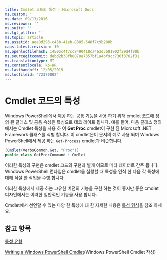 ```yaml
---
title: Cmdlet 코드의 특성 | Microsoft Docs
ms.custom: ''
ms.date: 09/13/2016
ms.reviewer: ''
ms.suite: ''
ms.tgt_pltfrm: ''
ms.topic: article
ms.assetid: aea8d293-c45b-41eb-8385-548f7c9b280b
caps.latest.revision: 10
ms.openlocfilehash: 14505c4f7cc8490418ca463e3b81902f29d4f90b
ms.sourcegitcommit: debd2b38fb8070a7357bf1a4bf9cc736f3702f31
ms.translationtype: MT
ms.contentlocale: ko-KR
ms.lasthandoff: 12/05/2019
ms.locfileid: "72370002"
---
```

# <a name="attributes-in-cmdlet-code"></a>Cmdlet 코드의 특성

Windows PowerShell에서 제공 하는 공통 기능을 사용 하기 위해 cmdlet 코드에 정의 된 클래스 및 공용 속성은 특성으로 데코 레이트 됩니다. 예를 들어, 다음 클래스 정의에서는 Cmdlet 특성을 사용 하 여 **Get Proc** cmdlet이 구현 된 Microsoft .NET Framework 클래스를 식별 합니다. 이 cmdlet은이 문서의 예로 사용 되며 Windows PowerShell에서 제공 하는 `Get-Process` cmdlet과 비슷합니다.

```csharp
[Cmdlet(VerbsCommon.Get, "Proc")]
public class GetProcCommand : Cmdlet
```

이러한 특성의 구현은 cmdlet 코드의 구현과 별개 이므로 메타 데이터로 간주 됩니다. Windows PowerShell 런타임은 cmdlet을 실행할 때 특성을 인식 한 다음 각 특성에 대해 적절 한 작업을 수행 합니다.

이러한 특성에서 제공 하는 고유한 버전의 기능을 구현 하는 것이 좋지만 좋은 cmdlet 디자인에서는 이러한 일반적인 기능을 사용 합니다.

Cmdlet에서 선언할 수 있는 다양 한 특성에 대 한 자세한 내용은 [특성 형식](./attribute-types.md)을 참조 하세요.

## <a name="see-also"></a>참고 항목

[특성 유형](./attribute-types.md)

[Writing a Windows PowerShell Cmdlet](./writing-a-windows-powershell-cmdlet.md)(Windows PowerShell Cmdlet 작성)
